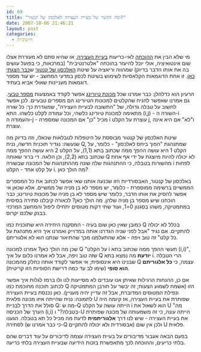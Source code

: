 ```yaml
---
id: 69
title: "ומה הקשר של בעיית העצירה לאלכסון של קנטור?"
date: 2007-10-06 21:46:21
layout: post
categories: 
  - חישוביות
---
```

מי שלא הבין את <a href="http://www.gadial.net/?p=65">ההוכחה</a> לאי-כריעות <a href="http://he.wikipedia.org/wiki/%D7%91%D7%A2%D7%99%D7%99%D7%AA_%D7%94%D7%A2%D7%A6%D7%99%D7%A8%D7%94">בעיית העצירה</a>, או שהיא סתם לא מעוררת אצלו שום אינטואיציה, אולי יוכל להיעזר בהוכחה "אלטרנטיבית" (במרכאות, כי בפועל עושים בה את אותו הדבר בדיוק) שמהווה וריאציה על שיטת <a href="http://he.wikipedia.org/wiki/%D7%94%D7%90%D7%9C%D7%9B%D7%A1%D7%95%D7%9F_%D7%A9%D7%9C_%D7%A7%D7%A0%D7%98%D7%95%D7%A8">האלכסון של קנטור</a> ש<a href="http://www.gadial.net/?p=52">כבר הצגתי כאן</a>. זו אחת הדוגמאות הקלאסיות לשימוש בשיטת לכסון במדעי המחשב - יש עוד מספר דוגמאות מעניינות שאולי אביא בעתיד.

הרעיון הוא כדלהלן: כבר אמרנו שכל <a href="http://he.wikipedia.org/wiki/%D7%9E%D7%9B%D7%95%D7%A0%D7%AA_%D7%98%D7%99%D7%95%D7%A8%D7%99%D7%A0%D7%92">מכונת טיורינג</a> אפשר לקודד באמצעות <a href="http://he.wikipedia.org/wiki/%D7%9E%D7%A1%D7%A4%D7%A8_%D7%98%D7%91%D7%A2%D7%99">מספר טבעי</a>. גם אמרנו שאפשר להניח שהקלטים למכונות הטיורינג הם מספרים טבעיים. לכן אפשר לחשוב על טבלה גדולה, של "התשובה לבעיית העצירה", שמוגדרת כך: כל שורה מתאימה למכונת טיורינג כלשהי, וכל עמודה לקלט כלשהו. התא (i,j) - השורה ה-i והעמודה ה-j - מכיל "כן" אם המכונה שמספרה i עוצרת על הקלט j, ו"לא" אם היא אינה עוצרת.

שיטת האלכסון של קנטור מבוססת על היטפלות לטבלאות שכאלו, וזה בדיוק מה שנעשה: נגדיר תוכנית חדשה, נניח Q, שמתנהגת "הפוך ביחס לאלכסון" - כלומר, על הקלט 1 היא עושה ההפך ממה שכתוב בתא (1,1), על הקלט 2 היא עושה ההפך ממה שכתוב בתא (2,2), וכן הלאה. די ברור שאותה Q לא יכולה להיות מיוצגת על ידי אף אחת מהשורות בטבלה, כי ההתנהגות שלה שונה מההתנהגות של המכונה שבשורה i לפחות על קלט אחד - הקלט i. מה הולך כאן?

באלכסון של קנטור, האבסורדיות הזו שכנעה אותנו שאי אפשר לכתוב את כל המספרים הממשיים ברשימה ממוספרת - כלומר, יש מספר לא בן מניה של ממשיים. אלא שכאן אי אפשר להסיק את אותו הדבר, כלומר שיש מספר לא בן מניה של מכונות טיורינג; כבר הוכחנו שיש מספר בן מניה שלהן. מה הולך כאן? לכאורה קיבלנו סתירה בסיסית במתמטיקה, משהו בסגנון 0=1, ועוד שתי דקות מטוסים יתחילו ליפול והמחשב המרכזי בבנק שלכם יקרוס.

כמובן שאין כאן שום בעיה - המסקנה היחידה היא שתוכנית כמו Q בכלל לא יכולה להתקיים. אם נגיד "אבל לפני שניה הגדרנו אותה במדוייק ואמרנו איך היא מתנהגת על כל קלט" זה טוב ויפה - אלא שהתעלמנו מכך שהתיאור שנתנו הוא לא אלגוריתם.

שכן מה הולך כאן? אמרנו למכונה Q "על הקלט i תעשי ההפך ממה שכתוב בתא (i,i)", שזה טוב ויפה, אבל לא אמרנו כלום על איך Q <strong>יודעת</strong> מה נמצא בתא i. הרי הטבלה שבנינו היא אינסופית; אי אפשר לקודד אותה כחלק מהמכונה Q עצמה, כי <strong>כל אלגוריתם הוא סופי</strong> (שימו לב עד כמה דרישת הסופיות הזו קריטית).

אם כן, ההנחות הרגילות שאיתן אנו עובדים לא מסייעות לנו ולו ברמז לגלות איך אפשר לכתוב תוכנה מחוכמת כמו Q הזו (אשמח לשמוע הצעות; זה יבשר על חורבן המתמטיקה ונפילת המטוסים המדוברת, אבל זה עדיין יהיה מעניין). כאן נכנסת בעיית העצירה לתמונה: נניח שהייתה איזו מכונה פלאית U שפותרת את בעיית העצירה, אז קיומה היה סולל את הדרך לבניית Q: מה ש-Q הייתה עושה על הקלט i הוא לשאול את U "מה הערך של הכניסה (i,i) בטבלה?" ו-U הייתה עונה, כי זה משמעותה של מכונה שפותרת את בעיית העצירה - שיש לנו דרך <strong>אלגוריתמית</strong> לדעת מה מכיל כל תא בטבלה. הגענו לסתירה (כי כבר אמרנו ש-Q אבסורדית ולא יכולה להתקיים) ולכן אין שום U פלאית.

בפעם הבאה אעבור מדיבורים על בעיית העצירה עצמה לדיבורים על עוד דברים שהם בלתי כריעים, וההוכחה לכך מתאפשרת בזכות הידיעה שבעיית העצירה בלתי כריעה.
